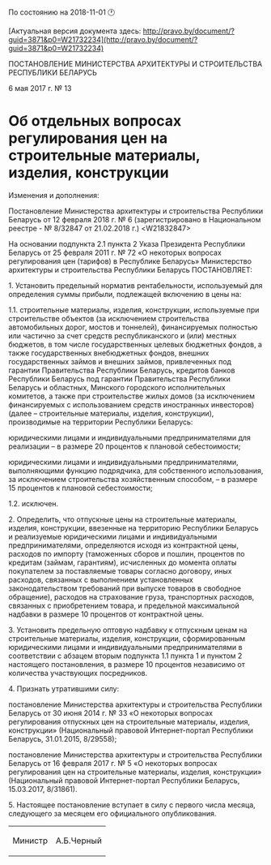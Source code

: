 По состоянию на 2018-11-01 &#x1F550;

[Актуальная версия документа здесь: http://pravo.by/document/?guid=3871&p0=W21732234](http://pravo.by/document/?guid=3871&p0=W21732234)

<p>ПОСТАНОВЛЕНИЕ МИНИСТЕРСТВА АРХИТЕКТУРЫ И СТРОИТЕЛЬСТВА РЕСПУБЛИКИ БЕЛАРУСЬ</p>
<p>6 мая 2017 г. № 13</p>
<h1>Об отдельных вопросах регулирования цен на строительные материалы, изделия, конструкции</h1>
<p>Изменения и дополнения:</p>
<p>Постановление Министерства архитектуры и строительства Республики Беларусь от 12 февраля 2018 г. № 6 (зарегистрировано в Национальном реестре - № 8/32847 от 21.02.2018 г.) &lt;W21832847&gt;</p>
<p></p>
<p>На основании подпункта 2.1 пункта 2 Указа Президента Республики Беларусь от 25 февраля 2011 г. № 72 «О некоторых вопросах регулирования цен (тарифов) в Республике Беларусь» Министерство архитектуры и строительства Республики Беларусь ПОСТАНОВЛЯЕТ:</p>
<p>1. Установить предельный норматив рентабельности, используемый для определения суммы прибыли, подлежащей включению в цены на:</p>
<p>1.1. строительные материалы, изделия, конструкции, используемые при строительстве объектов (за исключением строительства автомобильных дорог, мостов и тоннелей), финансируемых полностью или частично за счет средств республиканского и (или) местных бюджетов, в том числе государственных целевых бюджетных фондов, а также государственных внебюджетных фондов, внешних государственных займов и внешних займов, привлеченных под гарантии Правительства Республики Беларусь, кредитов банков Республики Беларусь под гарантии Правительства Республики Беларусь и областных, Минского городского исполнительных комитетов, а также при строительстве жилых домов (за исключением финансируемых с использованием средств иностранных инвесторов) (далее – строительные материалы, изделия, конструкции), производимые на территории Республики Беларусь:</p>
<p>юридическими лицами и индивидуальными предпринимателями для реализации – в размере 20 процентов к плановой себестоимости;</p>
<p>юридическими лицами и индивидуальными предпринимателями, выполняющими функцию подрядчика, для собственного использования, за исключением строительства хозяйственным способом, – в размере 15 процентов к плановой себестоимости;</p>
<p>1.2. исключен.</p>
<p>2. Определить, что отпускные цены на строительные материалы, изделия, конструкции, ввезенные на территорию Республики Беларусь и реализуемые юридическими лицами и индивидуальными предпринимателями, определяются исходя из контрактной цены, расходов по импорту (таможенных сборов и пошлин, процентов по кредитам (займам, гарантиям), исчисленных до момента оплаты покупателем за поставляемые товары согласно договору, иных расходов, связанных с выполнением установленных законодательством требований при выпуске товаров в свободное обращение), расходов на страхование груза, транспортных расходов, связанных с приобретением товара, и предельной максимальной надбавки в размере 10 процентов от контрактной цены.</p>
<p>3. Установить предельную оптовую надбавку к отпускным ценам на строительные материалы, изделия, конструкции, сформированным юридическими лицами и индивидуальными предпринимателями в соответствии с абзацем вторым подпункта 1.1 пункта 1 и пунктом 2 настоящего постановления, в размере 10 процентов независимо от количества участвующих посредников.</p>
<p>4. Признать утратившими силу:</p>
<p>постановление Министерства архитектуры и строительства Республики Беларусь от 30 июня 2014 г. № 33 «О некоторых вопросах регулирования отпускных цен на строительные материалы, изделия, конструкции» (Национальный правовой Интернет-портал Республики Беларусь, 31.01.2015, 8/29558);</p>
<p>постановление Министерства архитектуры и строительства Республики Беларусь от 16 февраля 2017 г. № 5 «О некоторых вопросах регулирования цен на строительные материалы, изделия, конструкции» (Национальный правовой Интернет-портал Республики Беларусь, 15.03.2017, 8/31861).</p>
<p>5. Настоящее постановление вступает в силу с первого числа месяца, следующего за месяцем его официального опубликования.</p>
<p></p>
<table><tr>
<td><p>Министр</p></td>
<td><p>А.Б.Черный</p></td>
</tr></table>
<p></p>